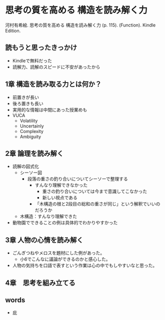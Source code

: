 # 思考の質を高める 構造を読み解く力

河村有希絵. 思考の質を高める 構造を読み解く力 (p. 115). (Function). Kindle Edition. 

## 読もうと思ったきっかけ

* Kindleで無料だった
* 読解力、読解のスピードに不安があったから

## 1章 構造を読み取る力とは何か？

* 前置きが長い
* 後ろ置きも長い
* 実用的な情報は中間にあった授業めも
* VUCA
  * Volatility
  * Uncertainly
  * Complexity
  * Ambiguity

## 2章 論理を読み解く

* 読解の図式化
  * シーソー図
    * 段落の重さの釣り合いについてシーソーで整理する
      * すんなり理解できなかった
        * 重さの釣り合いについては今まで意識してこなかった
        * 新しい視点である
      * 「木構造の根と2段目の総和の重さが同じ」という解釈でいいのだろうか
  * 木構造：すんなり理解できた
* 動物園でできることの例は具体的でわかりやすかった

## 3章 人物の心情を読み解く

* ごんぎつねやメロスを題材にした例があった。
  * 小6でこんなに議論ができるのかと感心した。
* 人物の気持ちを口語で表すという作業は心の中でもしやすいなと思った。

## 4章　思考を組み立てる


## words

* 庇


